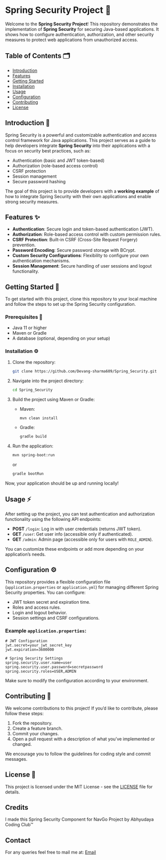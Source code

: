 # Spring Security Project 🚀

Welcome to the **Spring Security Project**! This repository demonstrates the implementation of **Spring Security** for securing Java-based applications. It shows how to configure authentication, authorization, and other security measures to protect web applications from unauthorized access.

## Table of Contents 🗂️
- [Introduction](#introduction)
- [Features](#features)
- [Getting Started](#getting-started)
- [Installation](#installation)
- [Usage](#usage)
- [Configuration](#configuration)
- [Contributing](#contributing)
- [License](#license)

## Introduction 🎯
Spring Security is a powerful and customizable authentication and access control framework for Java applications. This project serves as a guide to help developers integrate **Spring Security** into their applications with a focus on security best practices, such as:
- Authentication (basic and JWT token-based)
- Authorization (role-based access control)
- CSRF protection
- Session management
- Secure password hashing

The goal of this project is to provide developers with a **working example** of how to integrate Spring Security with their own applications and enable strong security measures.

## Features ✨
- **Authentication**: Secure login and token-based authentication (JWT).
- **Authorization**: Role-based access control with custom permission rules.
- **CSRF Protection**: Built-in CSRF (Cross-Site Request Forgery) prevention.
- **Password Encoding**: Secure password storage with BCrypt.
- **Custom Security Configurations**: Flexibility to configure your own authentication mechanisms.
- **Session Management**: Secure handling of user sessions and logout functionality.

## Getting Started 🚀

To get started with this project, clone this repository to your local machine and follow the steps to set up the Spring Security configuration.

### Prerequisites 🔧
- Java 11 or higher
- Maven or Gradle
- A database (optional, depending on your setup)
  
### Installation ⚙️
1. Clone the repository:
    ```bash
    git clone https://github.com/Devang-sharma609/Spring_Security.git
    ```

2. Navigate into the project directory:
    ```bash
    cd Spring_Security
    ```

3. Build the project using Maven or Gradle:
    - Maven:
      ```bash
      mvn clean install
      ```
    - Gradle:
      ```bash
      gradle build
      ```

4. Run the application:
    ```bash
    mvn spring-boot:run
    ```
    or
    ```bash
    gradle bootRun
    ```

Now, your application should be up and running locally!

## Usage ⚡
After setting up the project, you can test authentication and authorization functionality using the following API endpoints:

- **POST** `/login`: Log in with user credentials (returns JWT token).
- **GET** `/user`: Get user info (accessible only if authenticated).
- **GET** `/admin`: Admin page (accessible only for users with `ROLE_ADMIN`).

You can customize these endpoints or add more depending on your application’s needs.

## Configuration ⚙️

This repository provides a flexible configuration file (`application.properties` or `application.yml`) for managing different Spring Security properties. You can configure:

- JWT token secret and expiration time.
- Roles and access rules.
- Login and logout behavior.
- Session settings and CSRF configurations.

### Example `application.properties`:

```properties
# JWT Configuration
jwt.secret=your_jwt_secret_key
jwt.expiration=3600000

# Spring Security Settings
spring.security.user.name=user
spring.security.user.password=secretpassword
spring.security.roles=USER,ADMIN
```

Make sure to modify the configuration according to your environment.

## Contributing 🤝
We welcome contributions to this project! If you’d like to contribute, please follow these steps:

1. Fork the repository.
2. Create a feature branch.
3. Commit your changes.
4. Open a pull request with a description of what you’ve implemented or changed.

We encourage you to follow the guidelines for coding style and commit messages.

## License 📝
This project is licensed under the MIT License - see the [LICENSE](LICENSE) file for details.

## Credits
I made this Spring Security Component for NavGo Project by Abhyudaya Coding Club™

## Contact
For any queries feel free to mail me at: [Email](https://mailto:devang122indmp@gmail.com)
